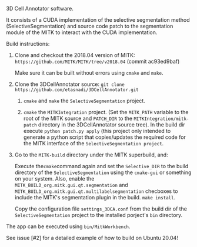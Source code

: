 3D Cell Annotator software.

It consists of a CUDA implementation of the selective segmentation method (SelectiveSegmentation) and source code patch to the segmentation module of the MITK to interact with the CUDA implementation.

Build instructions:

1. Clone and checkout the 2018.04 version of MITK: ```https://github.com/MITK/MITK/tree/v2018.04``` (commit ac93ed9baf)
	
	Make sure it can be built without errors using ```cmake``` and ```make```.

2. Clone the 3DCellAnnotator source: ```git clone https://github.com/etasnadi/3DCellAnnotator.git```

	1. ```cmake``` and ```make``` the ```SelectiveSegmentation``` project.

	2. ```cmake``` the ```MITKIntegration``` project. (Set the ```MITK_PATH``` variable to the root of the MITK source and ```PATCH_DIR``` to the ```MITKIntegration/mitk-patch``` directory in the 3DCellAnnotator source tree).
	In the build dir execute ```python patch.py apply``` (this project only intended to generate a python script that copies/updates the required code for the MITK interface of the ```SelectiveSegmentation project```.

3. Go to the ```MITK-build``` directory under the MITK superbuild, and:

	Execute the```cmake```command again and set the ```Selective_DIR``` to the build directory of the ```SelectiveSegmentation``` using the ```cmake-gui``` or something on your system.
	Also, enable the ```MITK_BUILD_org.mitk.gui.qt.segmentation``` and ```MITK_BUILD_org.mitk.gui.qt.multilabelsegmentation``` checboxes to include the MITK's segmentation plugin in the build.
	```make install```.

	Copy the configuration file ```settings_3DCA.conf``` from the build dir of the ```SelectiveSegmentation``` project to the installed porject's ```bin``` directory.

The app can be executed using ```bin/MitkWorkbench```.

See issue [#2] for a detailed example of how to build on Ubuntu 20.04!
